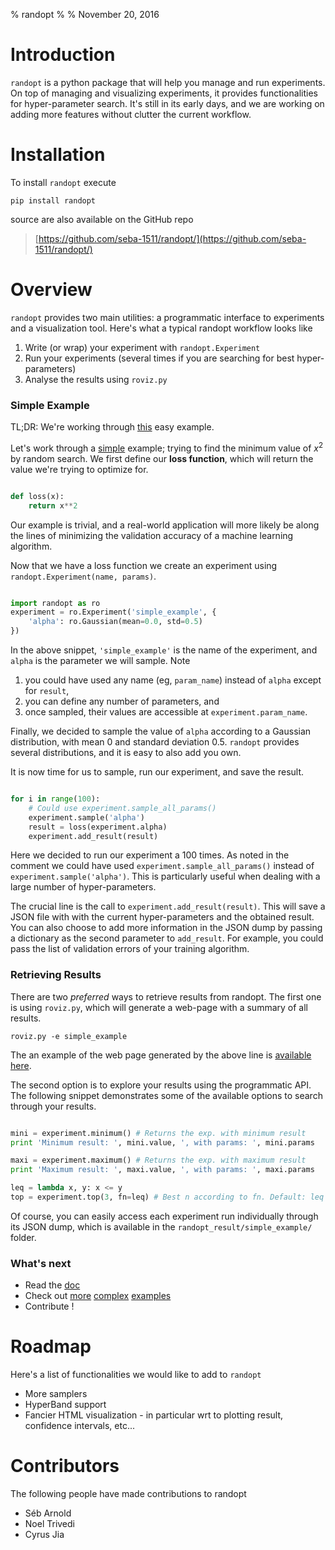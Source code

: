 % randopt
% 
% November 20, 2016

# Introduction

`randopt` is a python package that will help you manage and run experiments. On top of managing and visualizing experiments, it provides functionalities for hyper-parameter search. It's still in its early days, and we are working on adding more features without clutter the current workflow.

# Installation

To install `randopt` execute

```shell
pip install randopt
```

source are also available on the GitHub repo

>[https://github.com/seba-1511/randopt/](https://github.com/seba-1511/randopt/)

# Overview

`randopt` provides two main utilities: a programmatic interface to experiments and a visualization tool. Here's what a typical randopt workflow looks like

1. Write (or wrap) your experiment with `randopt.Experiment`
2. Run your experiments (several times if you are searching for best hyper-parameters)
3. Analyse the results using `roviz.py`

### Simple Example

TL;DR: We're working through [this](https://github.com/seba-1511/randopt/blob/master/examples/simple.py) easy example.

Let's work through a [simple](https://github.com/seba-1511/randopt/blob/master/examples/simple.py) example; trying to find the minimum value of $x^2$ by random search. We first define our **loss function**, which will return the value we're trying to optimize for. 

```python

def loss(x):
    return x**2

```

Our example is trivial, and a real-world application will more likely be along the lines of minimizing the validation accuracy of a machine learning algorithm.

Now that we have a loss function we create an experiment using `randopt.Experiment(name, params)`.

```python

import randopt as ro
experiment = ro.Experiment('simple_example', {
    'alpha': ro.Gaussian(mean=0.0, std=0.5)
})

```

In the above snippet, `'simple_example'` is the name of the experiment, and `alpha` is the parameter we will sample. Note

1. you could have used any name (eg, `param_name`) instead of `alpha` except for `result`,
2. you can define any number of parameters, and
3. once sampled, their values are accessible at `experiment.param_name`.

Finally, we decided to sample the value of `alpha` according to a Gaussian distribution, with mean 0 and standard deviation 0.5. `randopt` provides several distributions, and it is easy to also add you own.

It is now time for us to sample, run our experiment, and save the result.

```python

for i in range(100):
    # Could use experiment.sample_all_params()
    experiment.sample('alpha')
    result = loss(experiment.alpha)
    experiment.add_result(result)

```

Here we decided to run our experiment a 100 times. As noted in the comment we could have used `experiment.sample_all_params()` instead of `experiment.sample('alpha')`. This is particularly useful when dealing with a large number of hyper-parameters. 

The crucial line is the call to `experiment.add_result(result)`. This will save a JSON file with with the current hyper-parameters and the obtained result. You can also choose to add more information in the JSON dump by passing a dictionary as the second parameter to `add_result`. For example, you could pass the list of validation errors of your training algorithm.

### Retrieving Results

There are two *preferred* ways to retrieve results from randopt. The first one is using `roviz.py`, which will generate a web-page with a summary of all results.

```
roviz.py -e simple_example
```

The an example of the web page generated by the above line is [available here]().

The second option is to explore your results using the programmatic API. The following snippet demonstrates some of the available options to search through your results.

```python

mini = experiment.minimum() # Returns the exp. with minimum result
print 'Minimum result: ', mini.value, ', with params: ', mini.params

maxi = experiment.maximum() # Returns the exp. with maximum result
print 'Maximum result: ', maxi.value, ', with params: ', maxi.params

leq = lambda x, y: x <= y
top = experiment.top(3, fn=leq) # Best n according to fn. Default: leq

```

Of course, you can easily access each experiment run individually through its JSON dump, which is available in the `randopt_result/simple_example/` folder. 

### What's next

* Read the [doc]()
* Check out [more](https://github.com/seba-1511/randopt/blob/master/examples/hb_example.py) [complex](https://github.com/seba-1511/randopt/blob/master/examples/hb_vs_random.py) [examples](https://github.com/seba-1511/randopt/blob/master/examples/multi_params.py)
* Contribute !

# Roadmap
Here's a list of functionalities we would like to add to `randopt`

* More samplers
* HyperBand support
* Fancier HTML visualization - in particular wrt to plotting result, confidence intervals, etc...

# Contributors
The following people have made contributions to randopt

* Séb Arnold
* Noel Trivedi
* Cyrus Jia
